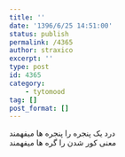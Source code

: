 ```yaml
---
title: ''
date: '1396/6/25 14:51:00'
status: publish
permalink: /4365
author: straxico
excerpt: ''
type: post
id: 4365
category:
    - tytomood
tag: []
post_format: []
---
```

درد یک پنجره را پنجره ها میفهمند  
معنی کور شدن را گره ها میفهمند